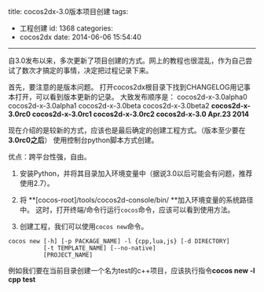 title: cocos2dx-3.0版本项目创建
tags:
  - 工程创建
id: 1368
categories:
  - cocos2dx
date: 2014-06-06 15:54:40
---

自3.0发布以来，多次更新了项目创建的方式。网上的教程也很混乱，作为自己尝试了数次才搞定的事情，决定把过程记录下来。

<!-- more -->

首先，要注意的是版本问题。
打开cocos2dx根目录下找到CHANGELOG用记事本打开，可以看到版本更新的记录。
大致发布顺序是：
cocos2d-x-3.0alpha0
cocos2d-x-3.0alpha1
cocos2d-x-3.0beta
cocos2d-x-3.0beta2
**cocos2d-x-3.0rc0
cocos2d-x-3.0rc1
cocos2d-x-3.0rc2
cocos2d-x-3.0 Apr.23 2014**

现在介绍的是较新的方式，应该也是最后确定的创建工程方式。（版本至少要在**3.0rc0之后**）
使用控制台python脚本方式创建。

优点：跨平台性强，自由。

1. 安装Python，并将其目录加入环境变量中（据说3.0以后可能会有问题，推荐使用2.7）。

2. 将 **[cocos-root]/tools/cocos2d-console/bin/ **加入环境变量的系统路径中。
      这时，打开终端/命令行运行`cocos`命令，应该可以看到使用方法。

3. 创建工程，我们可以使用`cocos new`命令。

```
cocos new [-h] [-p PACKAGE_NAME] -l {cpp,lua,js} [-d DIRECTORY]
          [-t TEMPLATE_NAME] [--no-native]
          [PROJECT_NAME]
```

例如我们要在当前目录创建一个名为test的c++项目，应该执行指令**cocos new -l cpp test**